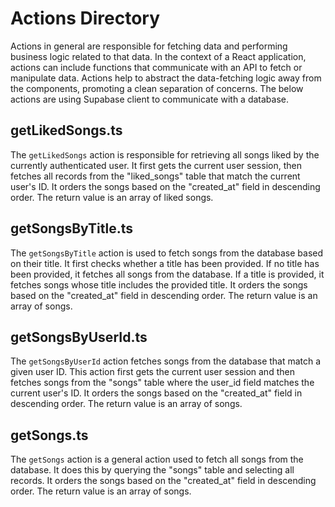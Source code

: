 # **Actions Directory**

Actions in general are responsible for fetching data and performing business logic related to that data. In the context of a React application, actions can include functions that communicate with an API to fetch or manipulate data. Actions help to abstract the data-fetching logic away from the components, promoting a clean separation of concerns. The below actions are using Supabase client to communicate with a database.

## **getLikedSongs.ts**
The `getLikedSongs` action is responsible for retrieving all songs liked by the currently authenticated user. It first gets the current user session, then fetches all records from the "liked_songs" table that match the current user's ID. It orders the songs based on the "created_at" field in descending order. The return value is an array of liked songs.

## **getSongsByTitle.ts**
The `getSongsByTitle` action is used to fetch songs from the database based on their title. It first checks whether a title has been provided. If no title has been provided, it fetches all songs from the database. If a title is provided, it fetches songs whose title includes the provided title. It orders the songs based on the "created_at" field in descending order. The return value is an array of songs.

## **getSongsByUserId.ts**
The `getSongsByUserId` action fetches songs from the database that match a given user ID. This action first gets the current user session and then fetches songs from the "songs" table where the user_id field matches the current user's ID. It orders the songs based on the "created_at" field in descending order. The return value is an array of songs.

## **getSongs.ts**
The `getSongs` action is a general action used to fetch all songs from the database. It does this by querying the "songs" table and selecting all records. It orders the songs based on the "created_at" field in descending order. The return value is an array of songs.